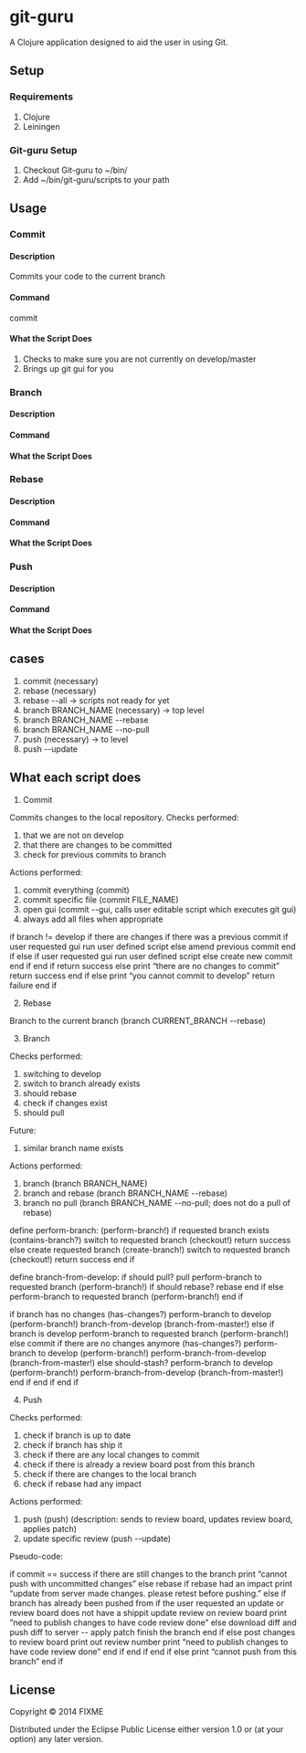# git-guru

A Clojure application designed to aid the user in using Git.

## Setup

### Requirements

1. Clojure
2. Leiningen

### Git-guru Setup

1. Checkout Git-guru to ~/bin/
2. Add ~/bin/git-guru/scripts to your path

## Usage

### Commit
#### Description

Commits your code to the current branch

#### Command

commit

#### What the Script Does

1. Checks to make sure you are not currently on develop/master
2. Brings up git gui for you

### Branch
#### Description

#### Command

#### What the Script Does

### Rebase
#### Description

#### Command

#### What the Script Does

### Push
#### Description

#### Command

#### What the Script Does

## cases

1. commit (necessary)
2. rebase (necessary)
3. rebase --all -> scripts not ready for yet
4. branch BRANCH_NAME (necessary) -> top level
5. branch BRANCH_NAME --rebase
6. branch BRANCH_NAME --no-pull
7. push (necessary) -> to level
8. push --update

## What each script does

1. Commit

Commits changes to the local repository. Checks performed:

1. that we are not on develop
2. that there are changes to be committed
3. check for previous commits to branch

Actions performed:

1. commit everything (commit)
2. commit specific file (commit FILE_NAME)
3. open gui (commit --gui, calls user editable script which executes git gui)
4. always add all files when appropriate

if branch != develop
	if there are changes
		if there was a previous commit
			if user requested gui
				run user defined script
			else
				amend previous commit
			end if
		else
			if user requested gui
				run user defined script
			else
				create new commit
			end if
		end if
		return success
	else
		print “there are no changes to commit”
		return success
	end if
else
	print “you cannot commit to develop”
	return failure
end if

2. Rebase

Branch to the current branch
(branch CURRENT_BRANCH --rebase)

3. Branch

Checks performed:

1. switching to develop
2. switch to branch already exists
3. should rebase
4. check if changes exist
5. should pull

Future:

1. similar branch name exists

Actions performed:

1. branch (branch BRANCH_NAME)
2. branch and rebase (branch BRANCH_NAME --rebase)
3. branch no pull (branch BRANCH_NAME --no-pull; does not do a pull of rebase)

define perform-branch: (perform-branch!)
	if requested branch exists (contains-branch?)
		switch to requested branch (checkout!)
		return success
	else
		create requested branch (create-branch!)
		switch to requested branch (checkout!)
		return success
	end if

define branch-from-develop:
	if should pull?
		pull
		perform-branch to requested branch (perform-branch!)
		if should rebase?
			rebase
		end if
	else
		perform-branch to requested branch (perform-branch!)
	end if

if branch has no changes (has-changes?)
	perform-branch to develop (perform-branch!)
	branch-from-develop (branch-from-master!)
else
	if branch is develop
		perform-branch to requested branch (perform-branch!)
  else
	  commit
		if there are no changes anymore (has-changes?)
			perform-branch to develop (perform-branch!)
			perform-branch-from-develop (branch-from-master!)
		else
			should-stash?
			perform-branch to develop (perform-branch!)
			perform-branch-from-develop (branch-from-master!)
		end if
	end if
end if

4. Push

Checks performed:

1. check if branch is up to date
2. check if branch has ship it
3. check if there are any local changes to commit
4. check if there is already a review board post from this branch
5. check if there are changes to the local branch
6. check if rebase had any impact

Actions performed:

1. push (push) (description: sends to review board, updates review board, applies patch)
2. update specific review (push --update)

Pseudo-code:

if commit == success
	if there are still changes to the branch
		print “cannot push with uncommitted changes”
	else
		rebase
		if rebase had an impact
			print “update from server made changes. please retest before pushing.”
		else
			if branch has already been pushed from
				if the user requested an update or review board does not have a shippit
					update review on review board
					print “need to publish changes to have code review done”
				else
					download diff and push diff to server -- apply patch
					finish the branch
				end if
			else
				post changes to review board
			print out review number
				print “need to publish changes to have code review done”
			end if
		end if
	end if
else
	print “cannot push from this branch”
end if

## License

Copyright © 2014 FIXME

Distributed under the Eclipse Public License either version 1.0 or (at
your option) any later version.
